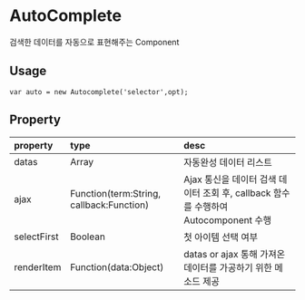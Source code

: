 # AutoComplete
검색한 데이터를 자동으로 표현해주는 Component

Usage
-------------
```
var auto = new Autocomplete('selector',opt);
```

Property
-------------

| property | type | desc |
|:--------|:--------|:--------|
| datas | Array | 자동완성 데이터 리스트 |
| ajax | Function(term:String, callback:Function) | Ajax 통신을 데이터 검색 데이터 조회 후, callback 함수를 수행하여 Autocomponent 수행 |
| selectFirst | Boolean | 첫 아이템 선택 여부 |
| renderItem | Function(data:Object) | datas or ajax 통해 가져온 데이터를 가공하기 위한 메소드 제공 |
